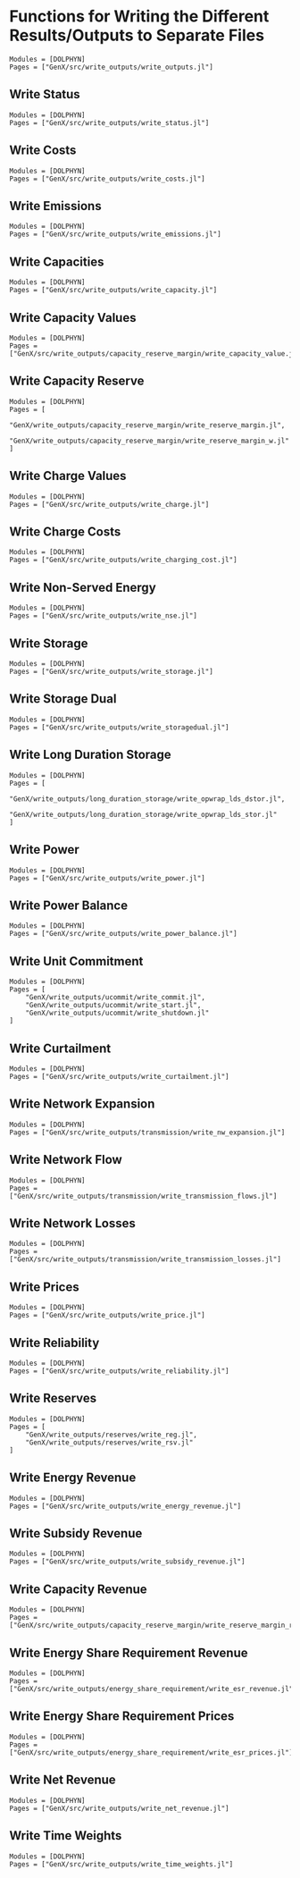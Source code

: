 # Functions for Writing the Different Results/Outputs to Separate Files
```@autodocs
Modules = [DOLPHYN]
Pages = ["GenX/src/write_outputs/write_outputs.jl"]
```

## Write Status
```@autodocs
Modules = [DOLPHYN]
Pages = ["GenX/src/write_outputs/write_status.jl"]
```

## Write Costs
```@autodocs
Modules = [DOLPHYN]
Pages = ["GenX/src/write_outputs/write_costs.jl"]
```

## Write Emissions
```@autodocs
Modules = [DOLPHYN]
Pages = ["GenX/src/write_outputs/write_emissions.jl"]
```

## Write Capacities
```@autodocs
Modules = [DOLPHYN]
Pages = ["GenX/src/write_outputs/write_capacity.jl"]
```

## Write Capacity Values
```@autodocs
Modules = [DOLPHYN]
Pages = ["GenX/src/write_outputs/capacity_reserve_margin/write_capacity_value.jl"]
```

## Write Capacity Reserve
```@autodocs
Modules = [DOLPHYN]
Pages = [
    "GenX/write_outputs/capacity_reserve_margin/write_reserve_margin.jl", 
    "GenX/write_outputs/capacity_reserve_margin/write_reserve_margin_w.jl"
]
```

## Write Charge Values
```@autodocs
Modules = [DOLPHYN]
Pages = ["GenX/src/write_outputs/write_charge.jl"]
```

## Write Charge Costs
```@autodocs
Modules = [DOLPHYN]
Pages = ["GenX/src/write_outputs/write_charging_cost.jl"]
```

## Write Non-Served Energy
```@autodocs
Modules = [DOLPHYN]
Pages = ["GenX/src/write_outputs/write_nse.jl"]
```

## Write Storage
```@autodocs
Modules = [DOLPHYN]
Pages = ["GenX/src/write_outputs/write_storage.jl"]
```

## Write Storage Dual
```@autodocs
Modules = [DOLPHYN]
Pages = ["GenX/src/write_outputs/write_storagedual.jl"]
```

## Write Long Duration Storage
```@autodocs
Modules = [DOLPHYN]
Pages = [
    "GenX/write_outputs/long_duration_storage/write_opwrap_lds_dstor.jl",
    "GenX/write_outputs/long_duration_storage/write_opwrap_lds_stor.jl"
]
```

## Write Power
```@autodocs
Modules = [DOLPHYN]
Pages = ["GenX/src/write_outputs/write_power.jl"]
```

## Write Power Balance
```@autodocs
Modules = [DOLPHYN]
Pages = ["GenX/src/write_outputs/write_power_balance.jl"]
```

## Write Unit Commitment
```@autodocs
Modules = [DOLPHYN]
Pages = [
    "GenX/write_outputs/ucommit/write_commit.jl",
    "GenX/write_outputs/ucommit/write_start.jl",
    "GenX/write_outputs/ucommit/write_shutdown.jl"
]
```

## Write Curtailment
```@autodocs
Modules = [DOLPHYN]
Pages = ["GenX/src/write_outputs/write_curtailment.jl"]
```

## Write Network Expansion
```@autodocs
Modules = [DOLPHYN]
Pages = ["GenX/src/write_outputs/transmission/write_nw_expansion.jl"]
```

## Write Network Flow
```@autodocs
Modules = [DOLPHYN]
Pages = ["GenX/src/write_outputs/transmission/write_transmission_flows.jl"]
```

## Write Network Losses
```@autodocs
Modules = [DOLPHYN]
Pages = ["GenX/src/write_outputs/transmission/write_transmission_losses.jl"]
```

## Write Prices
```@autodocs
Modules = [DOLPHYN]
Pages = ["GenX/src/write_outputs/write_price.jl"]
```

## Write Reliability
```@autodocs
Modules = [DOLPHYN]
Pages = ["GenX/src/write_outputs/write_reliability.jl"]
```

## Write Reserves
```@autodocs
Modules = [DOLPHYN]
Pages = [
    "GenX/write_outputs/reserves/write_reg.jl", 
    "GenX/write_outputs/reserves/write_rsv.jl"
]
```

## Write Energy Revenue
```@autodocs
Modules = [DOLPHYN]
Pages = ["GenX/src/write_outputs/write_energy_revenue.jl"]
```

## Write Subsidy Revenue
```@autodocs
Modules = [DOLPHYN]
Pages = ["GenX/src/write_outputs/write_subsidy_revenue.jl"]
```

## Write Capacity Revenue
```@autodocs
Modules = [DOLPHYN]
Pages = ["GenX/src/write_outputs/capacity_reserve_margin/write_reserve_margin_revenue.jl"]
```

## Write Energy Share Requirement Revenue
```@autodocs
Modules = [DOLPHYN]
Pages = ["GenX/src/write_outputs/energy_share_requirement/write_esr_revenue.jl"]
```

## Write Energy Share Requirement Prices
```@autodocs
Modules = [DOLPHYN]
Pages = ["GenX/src/write_outputs/energy_share_requirement/write_esr_prices.jl"]
```

## Write Net Revenue
```@autodocs
Modules = [DOLPHYN]
Pages = ["GenX/src/write_outputs/write_net_revenue.jl"]
```

## Write Time Weights
```@autodocs
Modules = [DOLPHYN]
Pages = ["GenX/src/write_outputs/write_time_weights.jl"]
```